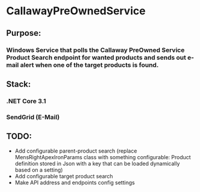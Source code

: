 # CallawayPreOwnedService
## Purpose: 
### Windows Service that polls the Callaway PreOwned Service Product Search endpoint for wanted products and sends out e-mail alert when one of the target products is found.

## Stack:
### .NET Core 3.1
### SendGrid (E-Mail)


## TODO:
- Add configurable parent-product search (replace MensRightApexIronParams class with something configurable: Product definition stored in Json with a key that can be loaded dynamically based on a setting)
- Add configurable target product search
-  Make API address and endpoints config settings